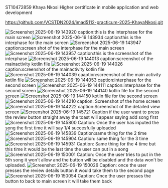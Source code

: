 ST10472859
Khaya Nkosi
Higher certificate in mobile application and web development

https://github.com/VCSTDN2024/imad5112-practicum-2025-KhayaNkosi.git

![Screenshot 2025-06-19 143920](https://github.com/user-attachments/assets/a143d070-a1bd-4192-84a0-e582c44ca856)
caption:this is the interphase for the main screen
![Screenshot 2025-06-19 143934](https://github.com/user-attachments/assets/c2b55576-4ce0-4372-8dfd-7620371f0935)
caption:this is the interphase for the main screen
![Screenshot 2025-06-19 143947](https://github.com/user-attachments/assets/e956fa55-976d-4b27-a1fe-8eb83f6e0e46)
caption:screen shot of the interphase for the main screen
![Screenshot 2025-06-19 143957](https://github.com/user-attachments/assets/6092f9eb-a9ee-4430-bc64-c079d108b074)
caption:this is the screenshot of the interphase
![Screenshot 2025-06-19 144013](https://github.com/user-attachments/assets/5671c23c-7b97-485c-9c61-7d2f9e1236cb)
caption:screenshot of the mainactivity kotlin file
![Screenshot 2025-06-19 144026](https://github.com/user-attachments/assets/c22abbb2-70f2-44ed-82dc-3b9f15b81047)
caption:screenshot of the mainactivity kotlin file
![Screenshot 2025-06-19 144039](https://github.com/user-attachments/assets/576371fe-c250-4903-8935-a76a1e6683b1)
caaption:screenshot of the main activity kotlin file
![Screenshot 2025-06-19 144053](https://github.com/user-attachments/assets/15a0ebfe-d5f6-4c6f-ba6c-21c62a73a499)
caption:interphase for the second screen
![Screenshot 2025-06-19 144111](https://github.com/user-attachments/assets/751204a0-6132-45cd-b57c-391569ad842b)
caption:interphase for the second screen
![Screenshot 2025-06-19 144140](https://github.com/user-attachments/assets/ab9ae1a2-9f67-41cb-a159-953d15b0a501)
kotlin file for the second screen
![Screenshot 2025-06-19 144150](https://github.com/user-attachments/assets/3aea0bd2-2663-48d3-a30a-ea9d84ac40e9)
kotlin file for the second screen
![Screenshot 2025-06-19 144210](https://github.com/user-attachments/assets/d63ca459-29c7-4dc1-a44d-748292cd2dad)
caption: Screenshot of the home screen
![Screenshot 2025-06-19 144222](https://github.com/user-attachments/assets/6bc9d933-a3c2-4476-beb4-5a04a87196cb)
caption:Screenshot of the detailed view screen
![Screenshot 2025-06-19 145721](https://github.com/user-attachments/assets/b933125b-4d05-4a5a-b282-44b2a5f26a00)
Caption if the user want to press the review button straight away the toast will appear saying add song first
![Screenshot 2025-06-19 145800](https://github.com/user-attachments/assets/1dddfd05-259c-474f-beaa-557f9625b1e6)
Caption: Once the user has inputed the song the first time it will say 1/4 succesfully uploaded
![Screenshot 2025-06-19 145839](https://github.com/user-attachments/assets/34b1feef-a8bd-4316-85e8-f5bea23884f7)
Caption:same thing for the 2 time
![Screenshot 2025-06-19 145904](https://github.com/user-attachments/assets/7869bf9c-befb-44ec-9da2-b057dfcce15d)
Caption: same thing for the 3 time
![Screenshot 2025-06-19 145931](https://github.com/user-attachments/assets/81bdb4bf-8bf4-448f-bffa-96a7a80cdc56)
Caption: Same thing for the 4 time but this time it would be the last time the user can put in a song
![Screenshot 2025-06-19 150001](https://github.com/user-attachments/assets/ed0cbc6b-3661-44a5-8235-efec0e8968c5)
Caption: Once the user tries to put in the 5th song it won't allow and the button will be disabled and the data won't be uploaded.
![Screenshot 2025-06-19 150026](https://github.com/user-attachments/assets/eeb483c1-dbfd-4371-b2fe-060046dd0112)
Caption: once the user presses the review details button it would take them to the second page
![Screenshot 2025-06-19 150054](https://github.com/user-attachments/assets/5412d747-e26c-47ba-b37a-15a91efc1849)
Caption: Once the user presses the button to back to main screen it will take them back



